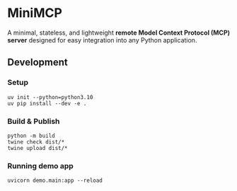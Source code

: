 # MiniMCP

A minimal, stateless, and lightweight **remote Model Context Protocol (MCP) server** designed for easy integration into any Python application.

## Development
### Setup
```
uv init --python=python3.10
uv pip install --dev -e .
```

### Build & Publish
```
python -m build
twine check dist/*
twine upload dist/*
```

### Running demo app

```
uvicorn demo.main:app --reload
```
